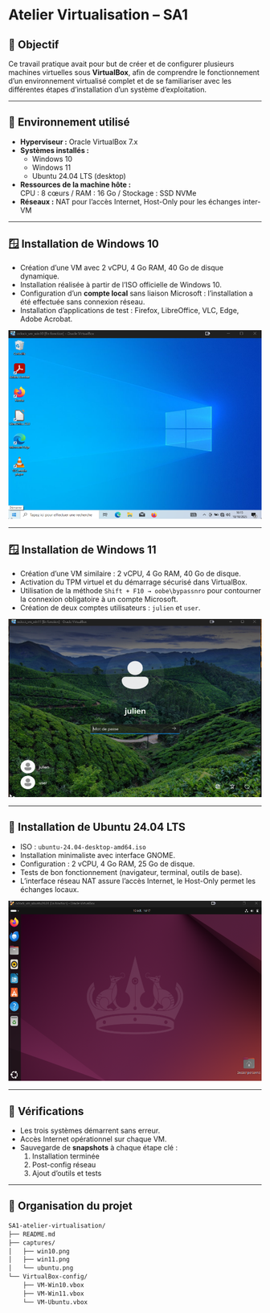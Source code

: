 
# Atelier Virtualisation – SA1

## 🎯 Objectif
Ce travail pratique avait pour but de créer et de configurer plusieurs machines virtuelles sous **VirtualBox**, afin de comprendre le fonctionnement d’un environnement virtualisé complet et de se familiariser avec les différentes étapes d’installation d’un système d’exploitation.

---

## 🧰 Environnement utilisé
- **Hyperviseur :** Oracle VirtualBox 7.x  
- **Systèmes installés :**
  - Windows 10
  - Windows 11
  - Ubuntu 24.04 LTS (desktop)
- **Ressources de la machine hôte :**  
  CPU : 8 cœurs / RAM : 16 Go / Stockage : SSD NVMe  
- **Réseaux :** NAT pour l’accès Internet, Host-Only pour les échanges inter-VM

---

## 🪟 Installation de Windows 10
- Création d’une VM avec 2 vCPU, 4 Go RAM, 40 Go de disque dynamique.  
- Installation réalisée à partir de l’ISO officielle de Windows 10.  
- Configuration d’un **compte local** sans liaison Microsoft : l’installation a été effectuée sans connexion réseau.
- Installation d’applications de test : Firefox, LibreOffice, VLC, Edge, Adobe Acrobat.

![capture win10](./captures/win10.png)

---

## 🪟 Installation de Windows 11
- Création d’une VM similaire : 2 vCPU, 4 Go RAM, 40 Go de disque.  
- Activation du TPM virtuel et du démarrage sécurisé dans VirtualBox.  
- Utilisation de la méthode `Shift + F10 → oobe\bypassnro` pour contourner la connexion obligatoire à un compte Microsoft.  
- Création de deux comptes utilisateurs : `julien` et `user`.

![capture win11](./captures/win11.png)

---

## 🐧 Installation de Ubuntu 24.04 LTS
- ISO : `ubuntu-24.04-desktop-amd64.iso`  
- Installation minimaliste avec interface GNOME.  
- Configuration : 2 vCPU, 4 Go RAM, 25 Go de disque.  
- Tests de bon fonctionnement (navigateur, terminal, outils de base).  
- L’interface réseau NAT assure l’accès Internet, le Host-Only permet les échanges locaux.

![capture ubuntu](./captures/ubuntu.png)

---

## 🧩 Vérifications
- Les trois systèmes démarrent sans erreur.  
- Accès Internet opérationnel sur chaque VM.  
- Sauvegarde de **snapshots** à chaque étape clé :  
  1. Installation terminée  
  2. Post-config réseau  
  3. Ajout d’outils et tests

---

## 📁 Organisation du projet
```bash
SA1-atelier-virtualisation/
├── README.md
├── captures/
│   ├── win10.png
│   ├── win11.png
│   └── ubuntu.png
└── VirtualBox-config/
    ├── VM-Win10.vbox
    ├── VM-Win11.vbox
    └── VM-Ubuntu.vbox
